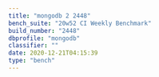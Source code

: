 ```yaml
---
title: "mongodb 2 2448"
bench_suite: "20w52 CI Weekly Benchmark"
build_number: "2448"
dbprofile: "mongodb"
classifier: ""
date: 2020-12-21T04:15:39
type: "bench"
---
```

